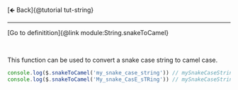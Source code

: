 [🡸 Back]{@tutorial tut-string}
___

[Go to definitition]{@link module:String.snakeToCamel}

&nbsp;

This function can be used to convert a snake case string to camel case.

```js
console.log($.snakeToCamel('my_snake_case_string')) // mySnakeCaseString
console.log($.snakeToCamel('My_snake_CasE_sTRing')) // mySnakeCaseString
```
